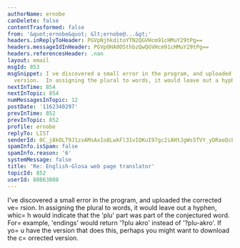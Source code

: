 ```yaml
---
authorName: ernobe
canDelete: false
contentTrasformed: false
from: '&quot;ernobe&quot; &lt;ernobe@...&gt;'
headers.inReplyToHeader: PGVpNjhkditoYTN2QGVHcm91cHMuY29tPg==
headers.messageIdInHeader: PGVpOHA0OSthbzQwQGVHcm91cHMuY29tPg==
headers.referencesHeader: .nan
layout: email
msgId: 853
msgSnippet: I ve discovered a small error in the program, and uploaded the corrected
  version.  In assigning the plural to words, it would leave out a hyphen, which would
nextInTime: 854
nextInTopic: 854
numMessagesInTopic: 12
postDate: '1162340297'
prevInTime: 852
prevInTopic: 852
profile: ernobe
replyTo: LIST
senderId: 0C_j8kOLT9J1zxAMsAxIo8LwkFl31vIQKuI97gc2iAHtJgWs5TVY_yDRaoQcbrdkfRTLxbJ70KUmGfkfM8W3oPb-
spamInfo.isSpam: false
spamInfo.reason: '6'
systemMessage: false
title: 'Re: English-Glosa web page translator'
topicId: 852
userId: 80863808
---
```


I've discovered a small error in the program, and uploaded the
corrected ve=
rsion.  In assigning the plural to words, it would leave
out a hyphen, whic=
h would indicate that the 'plu' part was part of the
conjectured word.  For=
 example, 'endings' would return '?plu akro'
instead of '?plu-akro'.  If yo=
u have the version that does this,
perhaps you might want to download the c=
orrected version. 



